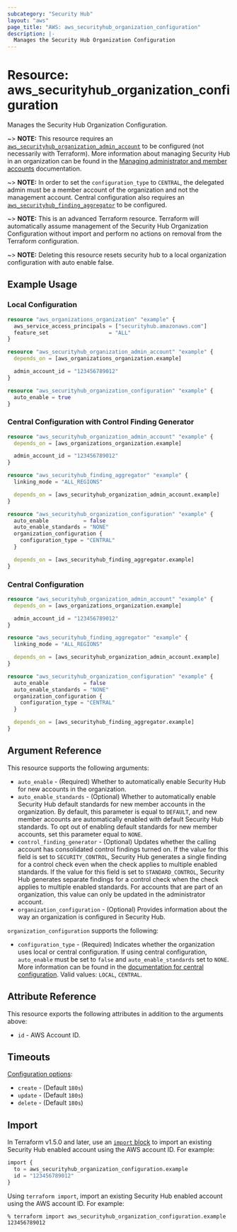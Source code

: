 ```yaml
---
subcategory: "Security Hub"
layout: "aws"
page_title: "AWS: aws_securityhub_organization_configuration"
description: |-
  Manages the Security Hub Organization Configuration
---
```


# Resource: aws_securityhub_organization_configuration

Manages the Security Hub Organization Configuration.

~> **NOTE:** This resource requires an [`aws_securityhub_organization_admin_account`](/docs/providers/aws/r/securityhub_organization_admin_account.html) to be configured (not necessarily with Terraform). More information about managing Security Hub in an organization can be found in the [Managing administrator and member accounts](https://docs.aws.amazon.com/securityhub/latest/userguide/securityhub-accounts.html) documentation.

~> **NOTE:** In order to set the `configuration_type` to `CENTRAL`, the delegated admin must be a member account of the organization and not the management account. Central configuration also requires an [`aws_securityhub_finding_aggregator`](/docs/providers/aws/r/securityhub_finding_aggregator.html) to be configured.

~> **NOTE:** This is an advanced Terraform resource. Terraform will automatically assume management of the Security Hub Organization Configuration without import and perform no actions on removal from the Terraform configuration.

~> **NOTE:** Deleting this resource resets security hub to a local organization configuration with auto enable false.

## Example Usage

### Local Configuration

```terraform
resource "aws_organizations_organization" "example" {
  aws_service_access_principals = ["securityhub.amazonaws.com"]
  feature_set                   = "ALL"
}

resource "aws_securityhub_organization_admin_account" "example" {
  depends_on = [aws_organizations_organization.example]

  admin_account_id = "123456789012"
}

resource "aws_securityhub_organization_configuration" "example" {
  auto_enable = true
}
```

### Central Configuration with Control Finding Generator

```terraform
resource "aws_securityhub_organization_admin_account" "example" {
  depends_on = [aws_organizations_organization.example]

  admin_account_id = "123456789012"
}

resource "aws_securityhub_finding_aggregator" "example" {
  linking_mode = "ALL_REGIONS"

  depends_on = [aws_securityhub_organization_admin_account.example]
}

resource "aws_securityhub_organization_configuration" "example" {
  auto_enable           = false
  auto_enable_standards = "NONE"
  organization_configuration {
    configuration_type = "CENTRAL"
  }

  depends_on = [aws_securityhub_finding_aggregator.example]
}
```

### Central Configuration

```terraform
resource "aws_securityhub_organization_admin_account" "example" {
  depends_on = [aws_organizations_organization.example]

  admin_account_id = "123456789012"
}

resource "aws_securityhub_finding_aggregator" "example" {
  linking_mode = "ALL_REGIONS"

  depends_on = [aws_securityhub_organization_admin_account.example]
}

resource "aws_securityhub_organization_configuration" "example" {
  auto_enable           = false
  auto_enable_standards = "NONE"
  organization_configuration {
    configuration_type = "CENTRAL"
  }

  depends_on = [aws_securityhub_finding_aggregator.example]
}
```

## Argument Reference

This resource supports the following arguments:

* `auto_enable` - (Required) Whether to automatically enable Security Hub for new accounts in the organization.
* `auto_enable_standards` - (Optional) Whether to automatically enable Security Hub default standards for new member accounts in the organization. By default, this parameter is equal to `DEFAULT`, and new member accounts are automatically enabled with default Security Hub standards. To opt out of enabling default standards for new member accounts, set this parameter equal to `NONE`.
* `control_finding_generator` - (Optional) Updates whether the calling account has consolidated control findings turned on. If the value for this field is set to `SECURITY_CONTROL`, Security Hub generates a single finding for a control check even when the check applies to multiple enabled standards. If the value for this field is set to `STANDARD_CONTROL`, Security Hub generates separate findings for a control check when the check applies to multiple enabled standards. For accounts that are part of an organization, this value can only be updated in the administrator account.
* `organization_configuration` - (Optional) Provides information about the way an organization is configured in Security Hub.

`organization_configuration` supports the following:

* `configuration_type` - (Required) Indicates whether the organization uses local or central configuration. If using central configuration, `auto_enable` must be set to `false` and `auto_enable_standards` set to `NONE`. More information can be found in the [documentation for central configuration](https://docs.aws.amazon.com/securityhub/latest/userguide/central-configuration-intro.html). Valid values: `LOCAL`, `CENTRAL`.

## Attribute Reference

This resource exports the following attributes in addition to the arguments above:

* `id` - AWS Account ID.

## Timeouts

[Configuration options](https://developer.hashicorp.com/terraform/language/resources/syntax#operation-timeouts):

* `create` - (Default `180s`)
* `update` - (Default `180s`)
* `delete` - (Default `180s`)

## Import

In Terraform v1.5.0 and later, use an [`import` block](https://developer.hashicorp.com/terraform/language/import) to import an existing Security Hub enabled account using the AWS account ID. For example:

```terraform
import {
  to = aws_securityhub_organization_configuration.example
  id = "123456789012"
}
```

Using `terraform import`, import an existing Security Hub enabled account using the AWS account ID. For example:

```console
% terraform import aws_securityhub_organization_configuration.example 123456789012
```
